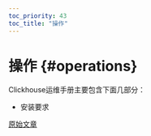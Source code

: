 ```yaml
---
toc_priority: 43
toc_title: "操作"
---
```


# 操作 {#operations}

Clickhouse运维手册主要包含下面几部分：

- 安装要求


[原始文章](https://clickhouse.tech/docs/en/operations/) <!--hide-->
